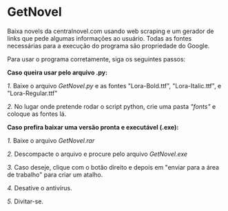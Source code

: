 # GetNovel
Baixa novels da centralnovel.com usando web scraping e um gerador de links que pede algumas informações ao usuário. Todas as fontes necessárias para a execução do programa são propriedade do Google.

Para usar o programa corretamente, siga os seguintes passos:

**Caso queira usar pelo arquivo .py:**

*1.* Baixe o arquivo *GetNovel.py* e as fontes "Lora-Bold.ttf", "Lora-Italic.ttf", e "Lora-Regular.ttf"

*2.* No lugar onde pretende rodar o script python, crie uma pasta *"fonts"* e coloque as fontes lá.

**Caso prefira baixar uma versão pronta e executável (.exe):**

*1.* Baixe o arquivo *GetNovel.rar*

*2.* Descompacte o arquivo e procure pelo arquivo *GetNovel.exe*

*3.* Caso deseje, clique com o botão direito e depois em "enviar para a área de trabalho" para criar um atalho.

*4.* Desative o antivírus.

*5.* Divitar-se.
